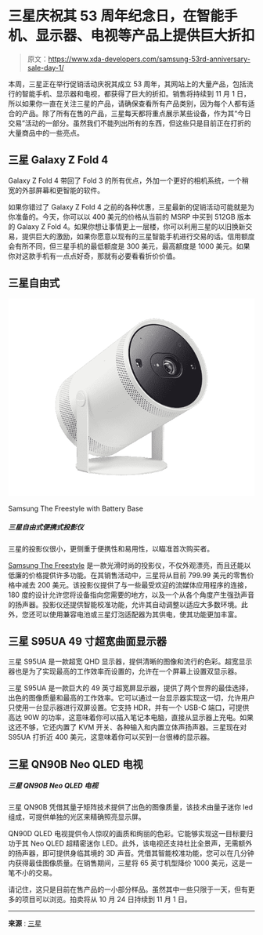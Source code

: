 # 三星庆祝其 53 周年纪念日，在智能手机、显示器、电视等产品上提供巨大折扣

> 原文：<https://www.xda-developers.com/samsung-53rd-anniversary-sale-day-1/>

本周，三星正在举行促销活动庆祝其成立 53 周年，其网站上的大量产品，包括流行的智能手机、显示器和电视，都获得了巨大的折扣。销售将持续到 11 月 1 日，所以如果你一直在关注三星的产品，请确保查看所有产品类别，因为每个人都有适合的产品。除了所有在售的产品，三星每天都将重点展示某些设备，作为其“今日交易”活动的一部分。虽然我们不能列出所有的东西，但这些只是目前正在打折的大量商品中的一些亮点。

## 三星 Galaxy Z Fold 4

Galaxy Z Fold 4 带回了 Fold 3 的所有优点，外加一个更好的相机系统，一个稍宽的外部屏幕和更智能的软件。

如果你错过了 Galaxy Z Fold 4 之前的各种优惠，三星最新的促销活动可能就是为你准备的。今天，你可以以 400 美元的价格从当前的 MSRP 中买到 512GB 版本的 Galaxy Z Fold 4。如果你想让事情更上一层楼，你可以利用三星的以旧换新交易，提供巨大的激励，如果你愿意以现有的三星智能手机进行交易的话。信用额度会有所不同，但三星手机的最低额度是 300 美元，最高额度是 1000 美元。如果你对这款手机有一点点好奇，那就有必要看看折价价值。

## 三星自由式

 <picture>![A sleek and portable projector by Samsung with a battery base so you can use it on the go. ](img/652f042596ba2adead187279cfeadc23.png)</picture> 

Samsung The Freestyle with Battery Base

##### 三星自由式便携式投影仪

三星的投影仪很小，更侧重于便携性和易用性，以瞄准首次购买者。

[Samsung The Freestyle](https://www.xda-developers.com/samsung-the-freestyle-review/) 是一款光滑时尚的投影仪，不仅外观漂亮，而且还能以低廉的价格提供许多功能。在其销售活动中，三星将从目前 799.99 美元的零售价格中减去 200 美元。该投影仪提供了与一些最受欢迎的流媒体应用程序的连接，180 度的设计允许您将设备指向您需要的地方，以及一个从各个角度产生强劲声音的扬声器。投影仪还提供智能校准功能，允许其自动调整以适应大多数环境。此外，您还可以使用兼容电池或三星灯泡适配器为其供电，使其功能更加丰富。

## 三星 S95UA 49 寸超宽曲面显示器

三星 S95UA 是一款超宽 QHD 显示器，提供清晰的图像和流行的色彩。超宽显示器也是为了实现最高的工作效率而设置的，允许在一个屏幕上设置双显示器。

三星 S95UA 是一款巨大的 49 英寸超宽屏显示器，提供了两个世界的最佳选择，出色的图像质量和最高的工作效率。它可以通过一台显示器实现这一切，允许用户只使用一台显示器进行双屏设置。它支持 HDR，并有一个 USB-C 端口，可提供高达 90W 的功率，这意味着你可以插入笔记本电脑，直接从显示器上充电。如果这还不够，它还内置了 KVM 开关、各种输入和内置立体声扬声器。三星现在对 S95UA 打折近 400 美元，这意味着你可以买到一台很棒的显示器。

## 三星 QN90B Neo QLED 电视

##### 三星 QN90B Neo QLED 电视

三星 QN90B 凭借其量子矩阵技术提供了出色的图像质量，该技术由量子迷你 led 组成，可提供单独的光区来精确照亮显示屏。

QN90D QLED 电视提供令人惊叹的画质和绚丽的色彩。它能够实现这一目标要归功于其 Neo QLED 超精密迷你 LED。此外，该电视还支持杜比全景声，无需额外的扬声器，即可提供身临其境的 3D 声音。凭借其智能校准功能，您可以在几分钟内获得最佳图像质量。在销售期间，三星将 65 英寸机型降价 1000 美元，这是一笔不小的交易。

请记住，这只是目前在售产品的一小部分样品。虽然其中一些只限于一天，但有更多的项目可以浏览。拍卖将从 10 月 24 日持续到 11 月 1 日。

* * *

**来源** : [三星](https://shop-links.co/link/?exclusive=1&publisher_slug=xda&article_name=Samsung+celebrates+its+53rd+anniversary+with+huge+discounts+on+smartphones%2C+monitors%2C+TVs%2C+and+more&article_url=https%3A%2F%2Fwww.xda-developers.com%2Fsamsung-53rd-anniversary-sale-day-1%2F&u1=UUxdaUeUpU1000083&url=https%3A%2F%2Fwww.samsung.com%2Fus%2Fshop%2Fall-deals%2F%23weeklongdeals)